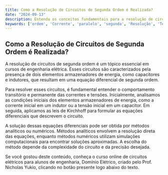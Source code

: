 ```yaml
---
title: Como a Resolução de Circuitos de Segunda Ordem é Realizada?
date: "2024-09-13"
description: Entenda os conceitos fundamentais para a resolução de circuitos de segunda ordem em engenharia elétrica.
keywords: ['ordem', 'Corrente', 'paralelo', 'segunda', 'Resolução', 'Tensão', 'Simulação']
---
```


## Como a Resolução de Circuitos de Segunda Ordem é Realizada?

A resolução de circuitos de segunda ordem é um tópico essencial em cursos de engenharia elétrica. Esses circuitos são caracterizados pela presença de dois elementos armazenadores de energia, como capacitores e indutores, que resultam em uma equação diferencial de segunda ordem. 

Para resolver esses circuitos, é fundamental entender o comportamento transitório e permanente das correntes e tensões. Inicialmente, analisamos as condições iniciais dos elementos armazenadores de energia, como a corrente inicial em um indutor ou a tensão inicial em um capacitor. Em seguida, aplicamos as leis de Kirchhoff para formular as equações diferenciais que descrevem o circuito.

A solução dessas equações diferenciais pode ser obtida por métodos analíticos ou numéricos. Métodos analíticos envolvem a resolução direta das equações, enquanto métodos numéricos utilizam simulações computacionais para encontrar soluções aproximadas. A escolha do método depende da complexidade do circuito e da precisão desejada.

Se você gostou deste conteúdo, conheça o curso online de circuitos elétricos para alunos de engenharia, Domínio Elétrico, criado pelo Prof. Nicholas Yukio, clicando no botão presente logo abaixo do texto.